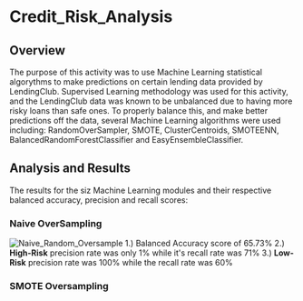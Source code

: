 # Credit_Risk_Analysis

## Overview
The purpose of this activity was to use Machine Learning statistical algorythms to make predictions on certain lending data provided by LendingClub. Supervised Learning methodology was used for this activity, and the LendingClub data was known to be unbalanced due to having more risky loans than safe ones. To properly balance this, and make better predictions off the data, several Machine Learning algorithms were used including: RandomOverSampler, SMOTE, ClusterCentroids, SMOTEENN, BalancedRandomForestClassifier and EasyEnsembleClassifier.

## Analysis and Results
The results for the siz Machine Learning modules and their respective balanced accuracy, precision and recall scores:

### Naive OverSampling
![Naive_Random_Oversample](https://user-images.githubusercontent.com/97924142/172096479-4ce03253-d17e-45b2-842a-28d0deef5357.png)
1.) Balanced Accuracy score of 65.73%
2.) **High-Risk** precision rate was only 1% while it's recall rate was 71%
3.) **Low-Risk** precision rate was 100% while the recall rate was 60%

### SMOTE Oversampling
